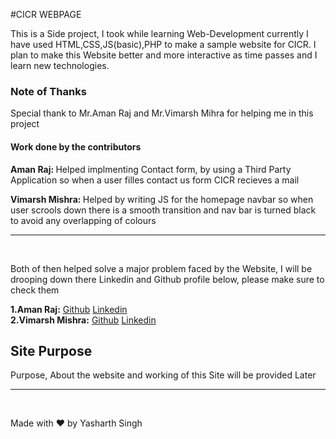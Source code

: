 #CICR WEBPAGE

This is a Side project, I took while learning Web-Development currently I have used HTML,CSS,JS(basic),PHP to make a sample website for CICR. I plan to make this Website better and more interactive as time passes and I learn new technologies.
    

<h3>Note of Thanks</h3>
<p>Special thank to Mr.Aman Raj and Mr.Vimarsh Mihra for helping me in this project</p>

<h4>Work done by the contributors</h4>
<p><b>Aman Raj: </b> Helped implmenting Contact form, by using a Third Party Application so when a user filles contact us form CICR recieves a mail</p>

<p><b>Vimarsh Mishra: </b>Helped by writing JS for the homepage navbar so when user scrools down there is a smooth transition and nav bar is turned black to avoid any overlapping of colours </p>

-------------------------------------------------------------
<br>
<p>Both of then helped solve a major problem faced by the Website, I will be drooping down there Linkedin and Github profile below, please make sure to check them</p>


<b>1.Aman Raj:</b> <a href="https://github.com/amancodes8">  Github</a> <a href="https://www.linkedin.com/in/aman-raj-1a318128a/"> Linkedin</a>
<br>
<b>2.Vimarsh Mishra:</b> <a href="#">  Github</a> <a href="https://github.com/vimarshmishra37"> Linkedin</a>


<h2>Site Purpose </h2>
<p>Purpose, About the website and working of this Site will be provided Later</p>

<hr>
<br>
<p>Made with ❤️ by Yasharth Singh</p>
